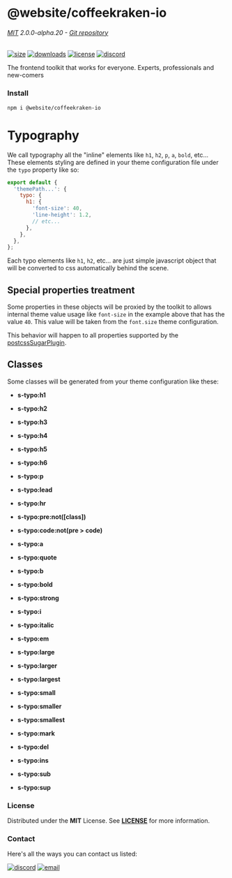 <!-- This file has been generated using
     the "@coffeekraken/s-markdown-builder" package.
     !!! Do not edit it directly... -->


<!-- header -->
# @website/coffeekraken-io

###### [MIT](./license) 2.0.0-alpha.20 - [Git repository]()

<!-- shields -->
[![size](https://shields.io/bundlephobia/min/@website/coffeekraken-io?style=for-the-badge)](https://www.npmjs.com/package/@website/coffeekraken-io)
[![downloads](https://shields.io/npm/dm/@website/coffeekraken-io?style=for-the-badge)](https://www.npmjs.com/package/@website/coffeekraken-io)
[![license](https://shields.io/npm/l/@website/coffeekraken-io?style=for-the-badge)](./LICENSE)
[![discord](https://img.shields.io/discord/940362961682333767?color=5100FF&amp;label=Join%20us%20on%20Discord&amp;style=for-the-badge)](https://discord.gg/HzycksDJ)

<!-- description -->
The frontend toolkit that works for everyone. Experts, professionals and new-comers

<!-- install -->
### Install

```shell
npm i @website/coffeekraken-io

```

<!-- body -->

<!--
/**
* @name            Typography
* @namespace       doc.css
* @type            Markdown
* @platform        md
* @status          stable
* @menu            Documentation / CSS           /doc/css/typography
*
* @since           2.0.0
* @author    Olivier Bossel <olivier.bossel@gmail.com> (https://coffeekraken.io)
*/
-->

# Typography

We call typography all the "inline" elements like `h1`, `h2`, `p`, `a`, `bold`, etc...
These elements styling are defined in your theme configuration file under the `typo` property like so:

```js
export default {
  'themePath...': {
    typo: {
      h1: {
        'font-size': 40,
        'line-height': 1.2,
        // etc...
      },
    },
  },
};

```

Each typo elements like `h1`, `h2`, etc... are just simple javascript object that will be converted to css automatically behind the scene.

## Special properties treatment

Some properties in these objects will be proxied by the toolkit to allows internal theme value usage like `font-size` in the example above that has the value `40`. This value will be taken from the `font.size` theme configuration.

This behavior will happen to all properties supported by the [postcssSugarPlugin](/api/@coffeekraken/postcss-sugar-plugin/node/utils/jsObjectToCssProperties).

## Classes

Some classes will be generated from your theme configuration like these:


-   **s-typo:h1**
    
-   **s-typo:h2**
    
-   **s-typo:h3**
    
-   **s-typo:h4**
    
-   **s-typo:h5**
    
-   **s-typo:h6**
    
-   **s-typo:p**
    
-   **s-typo:lead**
    
-   **s-typo:hr**
    
-   **s-typo:pre:not([class])**
    
-   **s-typo:code:not(pre &gt; code)**
    
-   **s-typo:a**
    
-   **s-typo:quote**
    
-   **s-typo:b**
    
-   **s-typo:bold**
    
-   **s-typo:strong**
    
-   **s-typo:i**
    
-   **s-typo:italic**
    
-   **s-typo:em**
    
-   **s-typo:large**
    
-   **s-typo:larger**
    
-   **s-typo:largest**
    
-   **s-typo:small**
    
-   **s-typo:smaller**
    
-   **s-typo:smallest**
    
-   **s-typo:mark**
    
-   **s-typo:del**
    
-   **s-typo:ins**
    
-   **s-typo:sub**
    
-   **s-typo:sup**
    

<!-- license -->
### License

Distributed under the **MIT** License. See **[LICENSE](./license)** for more information.

<!-- contact -->
### Contact

Here's all the ways you can contact us listed:

[![discord](https://img.shields.io/badge/Join%20us%20on%20discord-Join-blueviolet?style=[config.shieldsio.style]&amp;logo=discord)](https://discord.gg/HzycksDJ)
[![email](https://img.shields.io/badge/Email%20us-Go-green?style=[config.shieldsio.style]&amp;logo=Mail.Ru)](mailto:olivier.bossel@gmail.com)
